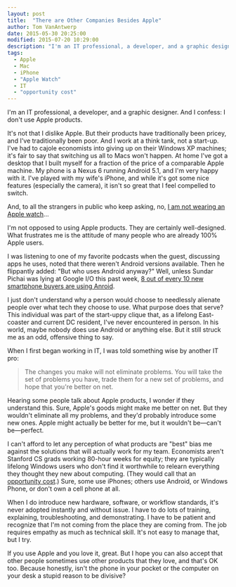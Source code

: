 ```yaml
---
layout: post
title:  "There are Other Companies Besides Apple"
author: Tom VanAntwerp
date: 2015-05-30 20:25:00
modified: 2015-07-20 10:29:00
description: "I'm an IT professional, a developer, and a graphic designer. And I confess: I don't use Apple products."
tags:
  - Apple
  - Mac
  - iPhone
  - "Apple Watch"
  - IT
  - "opportunity cost"
---
```

I'm an IT professional, a developer, and a graphic designer. And I confess: I don't use Apple products.

It's not that I dislike Apple. But their products have traditionally been pricey, and I've traditionally been poor. And I work at a think tank, not a start-up. I've had to cajole economists into giving up on their Windows XP machines; it's fair to say that switching us all to Macs won't happen. At home I've got a desktop that I built myself for a fraction of the price of a comparable Apple machine. My phone is a Nexus 6 running Android 5.1, and I'm very happy with it. I've played with my wife's iPhone, and while it's got some nice features (especially the camera), it isn't so great that I feel compelled to switch.

And, to all the strangers in public who keep asking, no, [I am not wearing an Apple watch](http://tomvanantwerp.com/watch/)...

I'm not opposed to using Apple products. They are certainly well-designed. What frustrates me is the attitude of many people who are already 100% Apple users.

I was listening to one of my favorite podcasts when the guest, discussing apps he uses, noted that there weren't Android versions available. Then he flippantly added: "But who uses Android anyway?" Well, unless Sundar Pichai was lying at Google I/O this past week, [8 out of every 10 new smartphone buyers are using Anroid](http://blogs.wsj.com/digits/2015/05/28/googles-io-developers-conference-live-blog/#entry_55).

I just don't understand why a person would choose to needlessly alienate people over what tech they choose to use. What purpose does that serve? This individual was part of the start-uppy clique that, as a lifelong East-coaster and current DC resident, I've never encountered in person. In his world, maybe nobody does use Android or anything else. But it still struck me as an odd, offensive thing to say.

When I first began working in IT, I was told something wise by another IT pro:

> The changes you make will not eliminate problems. You will take the set of problems you have, trade them for a new set of problems, and hope that you're better on net.

Hearing some people talk about Apple products, I wonder if they understand this. Sure, Apple's goods might make me better on net. But they wouldn't eliminate all my problems, and they'd probably introduce some new ones. Apple might actually be better for me, but it wouldn't be—can't be—perfect.

I can't afford to let any perception of what products are "best" bias me against the solutions that will actually work for my team. Economists aren't Stanford CS grads working 80-hour weeks for equity; they are typically lifelong Windows users who don't find it worthwhile to relearn everything they thought they new about computing. (They would call that an [opportunity cost](https://en.wikipedia.org/wiki/Opportunity_cost).) Sure, some use iPhones; others use Android, or Windows Phone, or don't own a cell phone at all.

When I do introduce new hardware, software, or workflow standards, it's never adopted instantly and without issue. I have to do lots of training, explaining, troubleshooting, and demonstrating. I have to be patient and recognize that I'm not coming from the place they are coming from. The job requires empathy as much as technical skill. It's not easy to manage that, but I try.

If you use Apple and you love it, great. But I hope you can also accept that other people sometimes use other products that they love, and that's OK too. Because honestly, isn't the phone in your pocket or the computer on your desk a stupid reason to be divisive?
